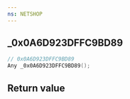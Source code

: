```yaml
---
ns: NETSHOP
---
```

## _0x0A6D923DFFC9BD89

```c
// 0x0A6D923DFFC9BD89
Any _0x0A6D923DFFC9BD89();
```


## Return value
